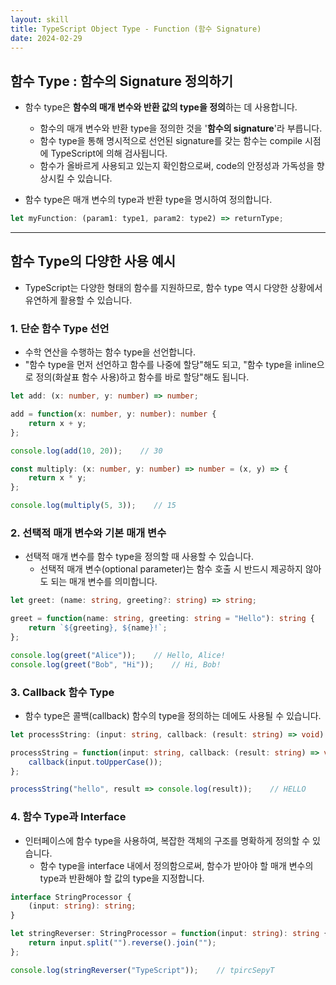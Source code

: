 ```yaml
---
layout: skill
title: TypeScript Object Type - Function (함수 Signature)
date: 2024-02-29
---
```





## 함수 Type : 함수의 Signature 정의하기

- 함수 type은 **함수의 매개 변수와 반환 값의 type을 정의**하는 데 사용합니다.
    - 함수의 매개 변수와 반환 type을 정의한 것을 '**함수의 signature**'라 부릅니다.
    - 함수 type을 통해 명시적으로 선언된 signature를 갖는 함수는 compile 시점에 TypeScript에 의해 검사됩니다.
    - 함수가 올바르게 사용되고 있는지 확인함으로써, code의 안정성과 가독성을 향상시킬 수 있습니다.

- 함수 type은 매개 변수의 type과 반환 type을 명시하여 정의합니다.

```typescript
let myFunction: (param1: type1, param2: type2) => returnType;
```




---




## 함수 Type의 다양한 사용 예시

- TypeScript는 다양한 형태의 함수를 지원하므로, 함수 type 역시 다양한 상황에서 유연하게 활용할 수 있습니다.


### 1. 단순 함수 Type 선언

- 수학 연산을 수행하는 함수 type을 선언합니다.
- "함수 type을 먼저 선언하고 함수를 나중에 할당"해도 되고, "함수 type을 inline으로 정의(화살표 함수 사용)하고 함수를 바로 할당"해도 됩니다.

```typescript
let add: (x: number, y: number) => number;

add = function(x: number, y: number): number {
    return x + y;
};

console.log(add(10, 20));    // 30
```

```typescript
const multiply: (x: number, y: number) => number = (x, y) => {
    return x * y;
};

console.log(multiply(5, 3));    // 15
```


### 2. 선택적 매개 변수와 기본 매개 변수

- 선택적 매개 변수를 함수 type을 정의할 때 사용할 수 있습니다.
    - 선택적 매개 변수(optional parameter)는 함수 호출 시 반드시 제공하지 않아도 되는 매개 변수를 의미합니다.

```typescript
let greet: (name: string, greeting?: string) => string;

greet = function(name: string, greeting: string = "Hello"): string {
    return `${greeting}, ${name}!`;
};

console.log(greet("Alice"));    // Hello, Alice!
console.log(greet("Bob", "Hi"));    // Hi, Bob!
```


### 3. Callback 함수 Type

- 함수 type은 콜백(callback) 함수의 type을 정의하는 데에도 사용될 수 있습니다.

```typescript
let processString: (input: string, callback: (result: string) => void) => void;

processString = function(input: string, callback: (result: string) => void): void {
    callback(input.toUpperCase());
};

processString("hello", result => console.log(result));    // HELLO
```


### 4. 함수 Type과 Interface

- 인터페이스에 함수 type을 사용하여, 복잡한 객체의 구조를 명확하게 정의할 수 있습니다.
    - 함수 type을 interface 내에서 정의함으로써, 함수가 받아야 할 매개 변수의 type과 반환해야 할 값의 type을 지정합니다.


```typescript
interface StringProcessor {
    (input: string): string;
}

let stringReverser: StringProcessor = function(input: string): string {
    return input.split("").reverse().join("");
};

console.log(stringReverser("TypeScript"));    // tpircSepyT
```
